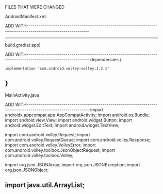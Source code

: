 FILES THAT WERE CHANGED

AndroidManifest.xml

ADD WITH--------------------------------------------------------------------------------------------------------------


 <uses-permission android:name="android.permission.INTERNET"  />
 <uses-permission android:name="android.permission.ACCESS_NETWORK_STATE" />

----------------------------------------------------------------------------------------------------------------------



build.gradle(:app)

ADD WITH--------------------------------------------------------------------------------------------------------------
dependencies {

    implementation 'com.android.volley:volley:1.2.1'
    
}
----------------------------------------------------------------------------------------------------------------------

MainActivity.java

ADD WITH--------------------------------------------------------------------------------------------------------------
import androidx.appcompat.app.AppCompatActivity;
import android.os.Bundle;
import android.view.View;
import android.widget.Button;
import android.widget.EditText;
import android.widget.TextView;

import com.android.volley.Request;
import com.android.volley.RequestQueue;
import com.android.volley.Response;
import com.android.volley.VolleyError;
import com.android.volley.toolbox.JsonObjectRequest;
import com.android.volley.toolbox.Volley;

import org.json.JSONArray;
import org.json.JSONException;
import org.json.JSONObject;

import java.util.ArrayList;
----------------------------------------------------------------------------------------------------------------------
